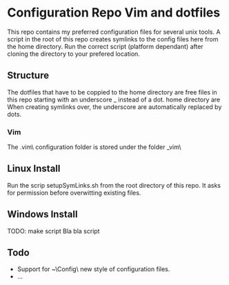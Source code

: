 Configuration Repo Vim and dotfiles
====================================
This repo contains my preferred configuration files for several unix tools. A
script in the root of this repo creates symlinks to the config files here from the
home directory. Run the correct script (platform dependant) after cloning the
directory to your prefered location.

Structure
----------
The dotfiles that have to be coppied to the home directory are free files
in this repo starting with an underscore _ instead of a dot. 
home directory are When creating
symlinks over, the underscore are automatically replaced by dots.  

### Vim
The .vim\ configuration folder is stored under the folder _vim\

Linux Install
-------------
Run the scrip setupSymLinks.sh from the root directory of this repo. It asks for
permission before overwitting existing files.

Windows Install
-------------
TODO: make script
Bla bla script

Todo
------
* Support for ~\Config\ new style of configuration files.
* ...
